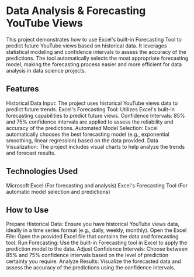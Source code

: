 # Data Analysis & Forecasting YouTube Views

This project demonstrates how to use Excel's built-in Forecasting Tool to predict future YouTube views based on historical data. It leverages statistical modeling and confidence intervals to assess the accuracy of the predictions. The tool automatically selects the most appropriate forecasting model, making the forecasting process easier and more efficient for data analysis in data science projects.


## Features

Historical Data Input: The project uses historical YouTube views data to predict future trends.
Excel's Forecasting Tool: Utilizes Excel's built-in forecasting capabilities to predict future views.
Confidence Intervals: 85% and 75% confidence intervals are applied to assess the reliability and accuracy of the predictions.
Automated Model Selection: Excel automatically chooses the best forecasting model (e.g., exponential smoothing, linear regression) based on the data provided.
Data Visualization: The project includes visual charts to help analyze the trends and forecast results.


## Technologies Used

Microsoft Excel (For forecasting and analysis)
Excel's Forecasting Tool (For automatic model selection and predictions)

## How to Use

Prepare Historical Data: Ensure you have historical YouTube views data, ideally in a time series format (e.g., daily, weekly, monthly).
Open the Excel File: Open the provided Excel file that contains the data and forecasting tool.
Run Forecasting: Use the built-in Forecasting tool in Excel to apply the prediction model to the data.
Adjust Confidence Intervals: Choose between 85% and 75% confidence intervals based on the level of prediction certainty you require.
Analyze Results: Visualize the forecasted data and assess the accuracy of the predictions using the confidence intervals.
